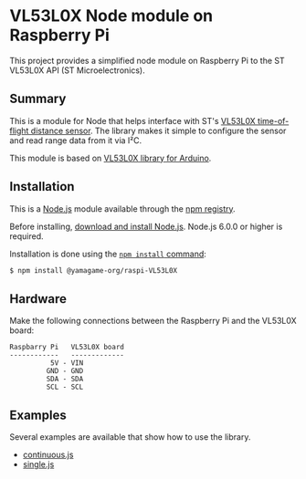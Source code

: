 # VL53L0X Node module on Raspberry Pi

This project provides a simplified node module on Raspberry Pi to the ST VL53L0X API (ST Microelectronics).

## Summary

This is a module for Node that helps interface with ST's [VL53L0X time-of-flight distance sensor](https://www.pololu.com/product/2490). The library makes it simple to configure the sensor and read range data from it via I&sup2;C.

This module is based on [VL53L0X library for Arduino](https://github.com/pololu/vl53l0x-arduino).

## Installation

This is a [Node.js](https://nodejs.org/en/) module available through the
[npm registry](https://www.npmjs.com/).

Before installing, [download and install Node.js](https://nodejs.org/en/download/).
Node.js 6.0.0 or higher is required.

Installation is done using the
[`npm install` command](https://docs.npmjs.com/getting-started/installing-npm-packages-locally):

```bash
$ npm install @yamagame-org/raspi-VL53L0X
```

## Hardware

Make the following connections between the Raspberry Pi and the VL53L0X board:

    Raspbarry Pi   VL53L0X board
    ------------   -------------
              5V - VIN
             GND - GND
             SDA - SDA
             SCL - SCL

## Examples

Several examples are available that show how to use the library.

- [continuous.js](./examples/continuous.js)
- [single.js](./examples/single.js)
